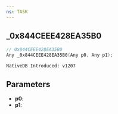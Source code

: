 ```yaml
---
ns: TASK
---
```

## _0x844CEEE428EA35B0

```c
// 0x844CEEE428EA35B0
Any _0x844CEEE428EA35B0(Any p0, Any p1);
```

```
NativeDB Introduced: v1207
```

## Parameters
* **p0**:
* **p1**:
